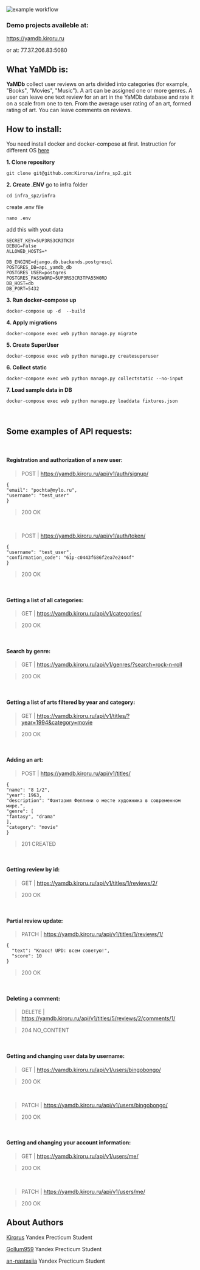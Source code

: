 ![example workflow](https://github.com/Kirorus/yamdb_final/actions/workflows/yamdb_workflow.yml/badge.svg)

### Demo projects availeble at:
https://yamdb.kiroru.ru

or at:
77.37.206.83:5080


## What YaMDb is:

**YaMDb** collect user reviews on arts divided into categories (for example, "Books", "Movies", "Music"). A art can be assigned one or more genres. 
A user can leave one text review for an art in the YaMDb database and rate it on a scale from one to ten. From the average user rating of an art, formed rating of art.
You can leave comments on reviews.

## How to install:
You need install docker and docker-compose at first.
Instruction for different OS [here](https://docs.docker.com/engine/install/ubuntu/)

**1. Clone repository**
```
git clone git@github.com:Kirorus/infra_sp2.git
```
**2. Create .ENV**
go to infra folder
```
cd infra_sp2/infra
```

create .env file
```
nano .env
```

add this with yout data
```
SECRET_KEY=5UP3RS3CR3TK3Y
DEBUG=False
ALLOWED_HOSTS=*

DB_ENGINE=django.db.backends.postgresql
POSTGRES_DB=api_yamdb_db
POSTGRES_USER=postgres
POSTGRES_PASSWORD=5UP3RS3CR3TPA55W0RD
DB_HOST=db
DB_PORT=5432
```

**3. Run docker-compose up**
```
docker-compose up -d  --build
```
**4. Apply migrations**
```
docker-compose exec web python manage.py migrate
```
**5. Create SuperUser**
```
docker-compose exec web python manage.py createsuperuser
```
**6. Collect static**
```
docker-compose exec web python manage.py collectstatic --no-input 
```
**7. Load sample data in DB**
```
docker-compose exec web python manage.py loaddata fixtures.json 
```
&nbsp;

## Some examples of API requests:

&nbsp;

#### Registration and authorization of a new user:

> POST | https://yamdb.kiroru.ru/api/v1/auth/signup/

```
{
"email": "pochta@mylo.ru",
"username": "test_user"
}
```
> 200 OK

&nbsp;

> POST | https://yamdb.kiroru.ru/api/v1/auth/token/

```
{
"username": "test_user",
"confirmation_code": "61p-c0443f686f2ea7e2444f"
}
```
> 200 OK

&nbsp;

#### Getting a list of all categories:

> GET | https://yamdb.kiroru.ru/api/v1/categories/

> 200 OK

&nbsp;

#### Search by genre:

> GET | https://yamdb.kiroru.ru/api/v1/genres/?search=rock-n-roll

> 200 OK

&nbsp;

#### Getting a list of arts filtered by year and category:

> GET | https://yamdb.kiroru.ru/api/v1/titles/?year=1994&category=movie

> 200 OK

&nbsp;

#### Adding an art:

> POST | https://yamdb.kiroru.ru/api/v1/titles/

```
{
"name": "8 1/2",
"year": 1963,
"description": "Фантазия Феллини о месте художника в современном мире.",
"genre": [
"fantasy", "drama"
],
"category": "movie"
}

```

> 201 CREATED

&nbsp;

#### Getting review by id:

> GET | https://yamdb.kiroru.ru/api/v1/titles/1/reviews/2/

> 200 OK

&nbsp;

#### Partial review update:

> PATCH | https://yamdb.kiroru.ru/api/v1/titles/1/reviews/1/

```
{
  "text": "Класс! UPD: всем советую!",
  "score": 10
}
```
> 200 OK

&nbsp;

#### Deleting a comment:

> DELETE | https://yamdb.kiroru.ru/api/v1/titles/5/reviews/2/comments/1/

> 204 NO_CONTENT

&nbsp;

#### Getting and changing user data by username:

> GET | https://yamdb.kiroru.ru/api/v1/users/bingobongo/

> 200 OK

&nbsp;

> PATCH | https://yamdb.kiroru.ru/api/v1/users/bingobongo/

> 200 OK

&nbsp;

#### Getting and changing your account information:

> GET | https://yamdb.kiroru.ru/api/v1/users/me/

> 200 OK

&nbsp;

> PATCH | https://yamdb.kiroru.ru/api/v1/users/me/

> 200 OK


## About Authors
[Kirorus](https://github.com/Kirorus/)
Yandex Precticum Student
&nbsp;

[Gollum959](https://github.com/Gollum959)
Yandex Precticum Student
&nbsp;

[an-nastasiia](https://github.com/an-nastasiia)
Yandex Precticum Student
